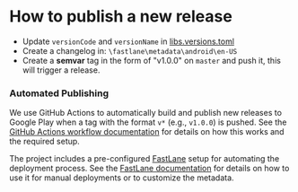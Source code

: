 # How to publish a new release

- Update `versionCode` and `versionName` in [libs.versions.toml](/gradle/libs.versions.toml)
- Create a changelog in: `\fastlane\metadata\android\en-US`
- Create a **semvar** tag in the form of "v1.0.0" on `master` and push it, this will trigger a release.

### Automated Publishing

We use GitHub Actions to automatically build and publish new releases to Google Play when a tag with the
format `v*` (e.g., `v1.0.0`) is pushed. See the [GitHub Actions workflow documentation](.github/workflows/README.md) for
details on how this works and the required setup.

The project includes a pre-configured [FastLane](https://fastlane.tools/) setup for automating the deployment process.
See the [FastLane documentation](fastlane/README.md) for details on how to use it for manual deployments or to customize
the metadata.